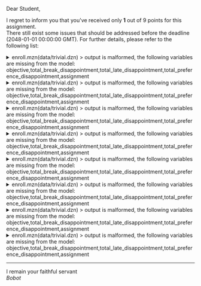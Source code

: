 Dear Student,

I regret to inform you that you've received only **1** out of 9 points for this assignment.\
There still exist some issues that should be addressed before the deadline (2048-01-01 00:00:00 GMT). For further details, please refer to the following list:

<details><summary>enroll.mzn(data/trivial.dzn) &gt; output is malformed, the following variables are missing from the model: objective,total_break_disappointment,total_late_disappointment,total_preference_disappointment,assignment</summary></details>
<details><summary>enroll.mzn(data/trivial.dzn) &gt; output is malformed, the following variables are missing from the model: objective,total_break_disappointment,total_late_disappointment,total_preference_disappointment,assignment</summary></details>
<details><summary>enroll.mzn(data/trivial.dzn) &gt; output is malformed, the following variables are missing from the model: objective,total_break_disappointment,total_late_disappointment,total_preference_disappointment,assignment</summary></details>
<details><summary>enroll.mzn(data/trivial.dzn) &gt; output is malformed, the following variables are missing from the model: objective,total_break_disappointment,total_late_disappointment,total_preference_disappointment,assignment</summary></details>
<details><summary>enroll.mzn(data/trivial.dzn) &gt; output is malformed, the following variables are missing from the model: objective,total_break_disappointment,total_late_disappointment,total_preference_disappointment,assignment</summary></details>
<details><summary>enroll.mzn(data/trivial.dzn) &gt; output is malformed, the following variables are missing from the model: objective,total_break_disappointment,total_late_disappointment,total_preference_disappointment,assignment</summary></details>
<details><summary>enroll.mzn(data/trivial.dzn) &gt; output is malformed, the following variables are missing from the model: objective,total_break_disappointment,total_late_disappointment,total_preference_disappointment,assignment</summary></details>
<details><summary>enroll.mzn(data/trivial.dzn) &gt; output is malformed, the following variables are missing from the model: objective,total_break_disappointment,total_late_disappointment,total_preference_disappointment,assignment</summary></details>

-----------
I remain your faithful servant\
_Bobot_
